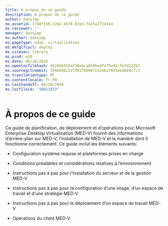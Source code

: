 ```yaml
---
title: À propos de ce guide
description: À propos de ce guide
author: dansimp
ms.assetid: 17d8f150-226e-45f8-87e3-f425a77243e4
ms.reviewer: ''
manager: dansimp
ms.author: dansimp
ms.pagetype: mdop, virtualization
ms.mktglfcycl: deploy
ms.sitesec: library
ms.prod: w10
ms.date: 06/16/2016
ms.openlocfilehash: 4528d6555af30ebcab59bedf475e92cfb7d122bf
ms.sourcegitcommit: 354664bc527d93f80687cd2eba70d1eea024c7c3
ms.translationtype: MT
ms.contentlocale: fr-FR
ms.lasthandoff: 06/26/2020
ms.locfileid: "10811933"
---
```

# À propos de ce guide


Ce guide de planification, de déploiement et d’opérations pour Microsoft Enterprise Desktop Virtualization (MED-V) fournit des informations d’arrière-plan sur MED-V, l’installation de MED-V et la manière dont il fonctionne correctement. Ce guide inclut les éléments suivants:

-   Configuration système requise et plateformes prises en charge

-   Conditions préalables et considérations relatives à l’environnement

-   Instructions pas à pas pour l’installation du serveur et de la gestion MED-V

-   Instructions pas à pas pour la configuration d’une image, d’un espace de travail et d’une stratégie MED-V

-   Instructions pas à pas pour le déploiement d’un espace de travail MED-V

-   Opérations du client MED-V

 

 






